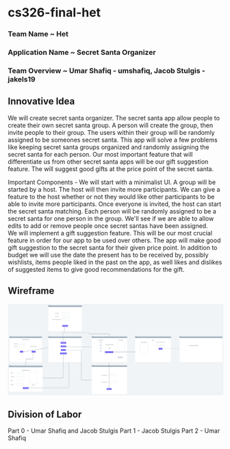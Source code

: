 # cs326-final-het
### Team Name ~ Het
### Application Name ~ Secret Santa Organizer
### Team Overview ~ Umar Shafiq - umshafiq, Jacob Stulgis - jakels19


## Innovative Idea 
We will create secret santa organizer. The secret santa app allow people to create their own secret santa group. A person will create the group, then invite people to their group. The users within their group will be randomly assigned to be someones secret santa. This app will solve a few problems like keeping secret santa groups organized and randomly assigning the secret santa for each person. Our most important feature that will differentiate us from other secret santa apps will be our gift suggestion feature. The will suggest good gifts at the price point of the secret santa.  

Important Components - We will start with a minimalist UI. A group will be started by a host. The host will then invite more participants. We can give a feature to the host whether or not they would like other participants to be able to invite more participants. Once everyone is invited, the host can start the secret santa matching. Each person will be randomly assigned to be a secret santa for one person in the group. We'll see if we are able to allow edits to add or remove people once secret santas have been assigned.  
We will implement a gift suggestion feature. This will be our most crucial feature in order for our app to be used over others. The app will make good gift suggestion to the secret santa for their given price point. In addition to budget we will use the date the present has to be received by, possibly wishlists, items people liked in the past on the app, as well likes and dislikes of suggested items to give good recommendations for the gift.

## Wireframe
![Wireframe](326-Het-Final-Wireframe.png)


## Division of Labor
Part 0 - Umar Shafiq and Jacob Stulgis
Part 1 - Jacob Stulgis
Part 2 - Umar Shafiq
